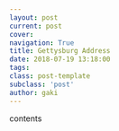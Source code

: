 ```yaml
---
layout: post
current: post
cover: 
navigation: True
title: Gettysburg Address
date: 2018-07-19 13:18:00
tags:
class: post-template
subclass: 'post'
author: gaki
---
```


contents

